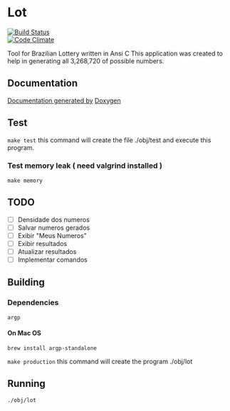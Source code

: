 # Lot

[![Build Status](https://travis-ci.org/edgardleal/lot.svg?branch=master)](https://travis-ci.org/edgardleal/lot)   
[![Code Climate](https://codeclimate.com/github/edgardleal/lot/badges/gpa.svg)](https://codeclimate.com/github/edgardleal/lot)   

Tool for Brazilian Lottery written in Ansi C
This application was created to help in generating all 3,268,720 of possible numbers.

## Documentation 

[Documentation generated by](https://edgardleal.github.io/lot/) 
[Doxygen](http://www.stack.nl/~dimitri/doxygen/)

## Test 

`make test`
this command will create the file ./obj/test and execute this program.

### Test memory leak ( need valgrind installed )

`make memory`

## TODO

* [ ] Densidade dos numeros 
* [ ] Salvar numeros gerados 
* [ ] Exibir "Meus Numeros"
* [ ] Exibir resultados 
* [ ] Atualizar resultados 
* [ ] Implementar comandos 

## Building  

### Dependencies 

    argp

#### On Mac OS

`brew install argp-standalone`

`make production`
this command will create the program ./obj/lot

## Running 

`./obj/lot`
